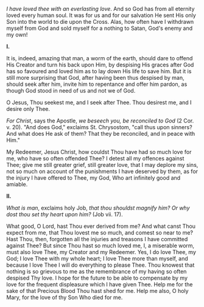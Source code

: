 
*I have loved thee with an everlasting love*. And so God has from all eternity loved every human soul. It was for us and for our salvation He sent His only Son into the world to die upon the Cross. Alas, how often have I withdrawn myself from God and sold myself for a nothing to Satan, God\'s enemy and my own!

**I\.**

It is, indeed, amazing that man, a worm of the earth, should dare to offend His Creator and turn his back upon Him, by despising His graces after God has so favoured and loved him as to lay down His life to save him. But it is still more surprising that God, after having been thus despised by man, should seek after him, invite him to repentance and offer him pardon, as though God stood in need of us and not we of God.

O Jesus, Thou seekest me, and I seek after Thee. Thou desirest me, and I desire only Thee.

*For Christ*, says the Apostle, *we beseech you, be reconciled to God* (2 Cor. v. 20). \"And does God,\" exclaims St. Chrysostom, \"call thus upon sinners? And what does He ask of them? That they be reconciled, and in peace with Him.\"

My Redeemer, Jesus Christ, how couldst Thou have had so much love for me, who have so often offended Thee? I detest all my offences against Thee; give me still greater grief, still greater love, that I may deplore my sins, not so much on account of the punishments I have deserved by them, as for the injury I have offered to Thee, my God, Who art infinitely good and amiable.

**II\.**

*What is man*, exclaims holy Job, *that thou shouldst magnify him? Or why dost thou set thy heart upon him?* (Job vii. 17).

What good, O Lord, hast Thou ever derived from me? And what canst Thou expect from me, that Thou lovest me so much, and comest so near to me? Hast Thou, then, forgotten all the injuries and treasons I have committed against Thee? But since Thou hast so much loved me, I, a miserable worm, must also love Thee, my Creator and my Redeemer. Yes, I do love Thee, my God; I love Thee with my whole heart; I love Thee more than myself, and because I love Thee I will do everything to please Thee. Thou knowest that nothing is so grievous to me as the remembrance of my having so often despised Thy love. I hope for the future to be able to compensate by my love for the frequent displeasure which I have given Thee. Help me for the sake of that Precious Blood Thou hast shed for me. Help me also, O holy Mary, for the love of thy Son Who died for me.

